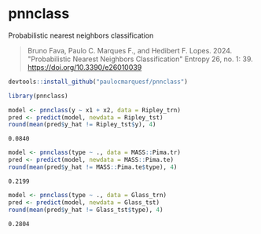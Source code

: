 # pnnclass

Probabilistic nearest neighbors classification

> Bruno Fava, Paulo C. Marques F., and Hedibert F. Lopes. 2024. "Probabilistic Nearest Neighbors Classification" Entropy 26, no. 1: 39. https://doi.org/10.3390/e26010039

```r
devtools::install_github("paulocmarquesf/pnnclass")

library(pnnclass)
```

```r
model <- pnnclass(y ~ x1 + x2, data = Ripley_trn)
pred <- predict(model, newdata = Ripley_tst)
round(mean(pred$y_hat != Ripley_tst$y), 4)
```

```
0.0840
```

```r
model <- pnnclass(type ~ ., data = MASS::Pima.tr)
pred <- predict(model, newdata = MASS::Pima.te)
round(mean(pred$y_hat != MASS::Pima.te$type), 4)
```

```
0.2199
```

```r
model <- pnnclass(type ~ ., data = Glass_trn)
pred <- predict(model, newdata = Glass_tst)
round(mean(pred$y_hat != Glass_tst$type), 4)
```

```
0.2804
```
